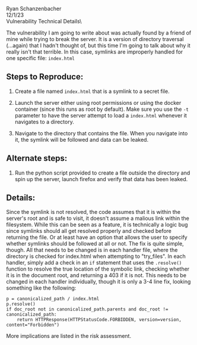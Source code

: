 Ryan Schanzenbacher\
12/1/23\
Vulnerability Technical Details\

The vulnerability I am going to write about was actually found by a friend of mine while trying to break the server. It is a version of directory traversal (...again) that I hadn't thought of, but this time I'm going to talk about why it really isn't that terrible. In this case, symlinks are improperly handled for one specific file: `index.html`

## Steps to Reproduce:

1. Create a file named `index.html` that is a symlink to a secret file.

2. Launch the server either using root permissions or using the docker container (since this runs as root by default). Make sure you use the `-t` parameter to have the server attempt to load a `index.html` whenever it navigates to a directory.

3. Navigate to the directory that contains the file. When you navigate into it, the symlink will be followed and data can be leaked.

## Alternate steps:

1. Run the python script provided to create a file outside the directory and spin up the server, launch firefox and verify that data has been leaked.

## Details:

Since the symlink is not resolved, the code assumes that it is within the server's root and is safe to visit, it doesn't assume a malious link within the filesystem. While this can be seen as a feature, it is technically a logic bug since symlinks should all get resolved properly and checked before returning the file. Or at least have an option that allows the user to specify whether symlinks should be followed at all or not. The fix is quite simple, though. All that needs to be changed is in each handler file, where the directory is checked for index.html when attempting to "try_files". In each handler, simply add a check in an `if` statement that uses the `.resolve()` function to resolve the true location of the symbolic link, checking whether it is in the document root, and returning a 403 if it is not. This needs to be changed in each handler individually, though it is only a 3-4 line fix, looking something like the following:

```
p = canonicalized_path / index.html
p.resolve()
if doc_root not in canonicalized_path.parents and doc_root != canonicalized_path:
    return HTTPResponse(HTTPStatusCode.FORBIDDEN, version=version, content="Forbidden")
```

More implications are listed in the risk assessment.
